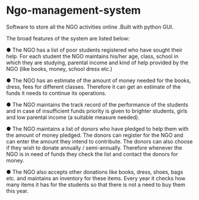 # Ngo-management-system
Software to store all the NGO activities online .Built with python GUI.

The broad features of the system are listed below:

● The NGO has a list of poor students registered who have sought their help. For each student the NGO maintains his/her age, class, school in which they are studying, parental income and kind of help provided by the NGO (like books, money, school dress etc.)

● The NGO has an estimate of the amount of money needed for the books, dress, fees for different classes. Therefore it can get an estimate of the funds it needs to continue its operations.

● The NGO maintains the track record of the performance of the students and in case of insufficient funds priority is given to brighter students, girls and low parental income (a suitable measure needed).

● The NGO maintains a list of donors who have pledged to help them with the amount of money pledged. The donors can register for the NGO and can enter the amount they intend to contribute. The donors can also choose if they wish to donate annually / semi-annually. Therefore whenever the NGO is in need of funds they check the list and contact the donors for money.

● The NGO also accepts other donations like books, dress, shoes, bags etc. and maintains an inventory for these items. Every year it checks how many items it has for the students so that there is not a need to buy them this year.
